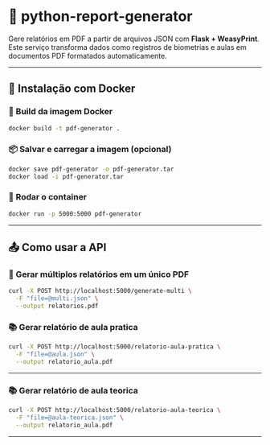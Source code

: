 # 📄 python-report-generator

Gere relatórios em PDF a partir de arquivos JSON com **Flask + WeasyPrint**.  
Este serviço transforma dados como registros de biometrias e aulas em documentos PDF formatados automaticamente.

---

## 🐳 Instalação com Docker

### 🔧 Build da imagem Docker

```bash
docker build -t pdf-generator .
```

### 📦 Salvar e carregar a imagem (opcional)

```bash
docker save pdf-generator -o pdf-generator.tar
docker load -i pdf-generator.tar
```

### 🚀 Rodar o container

```bash
docker run -p 5000:5000 pdf-generator
```

---

## 📤 Como usar a API

### 🔁 Gerar múltiplos relatórios em um único PDF

```bash
curl -X POST http://localhost:5000/generate-multi \
  -F "file=@multi.json" \
  --output relatorios.pdf
```

### 📚 Gerar relatório de aula pratica

```bash
curl -X POST http://localhost:5000/relatorio-aula-pratica \
  -F "file=@aula.json" \
  --output relatorio_aula.pdf
```

---

### 📚 Gerar relatório de aula teorica

```bash
curl -X POST http://localhost:5000/relatorio-aula-teorica \
  -F "file=@aula-teorica.json" \
  --output relatorio_aula.pdf
```

---

